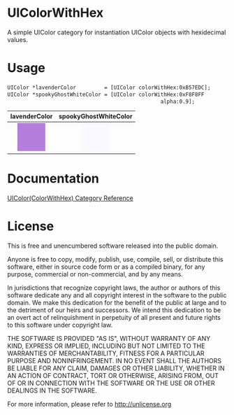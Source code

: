 UIColorWithHex
==============

A simple UIColor category for instantiation UIColor objects with hexidecimal values.

# Usage
```obj-c
UIColor *lavenderColor         = [UIColor colorWithHex:0xB57EDC];
UIColor *spookyGhostWhiteColor = [UIColor colorWithHex:0xF8F8FF
                                                 alpha:0.9];
```

| lavenderColor | spookyGhostWhiteColor |
|:------:|:------:|
| <img src="https://github.com/ElectricWizardry/UIColor-ColorWithHex/raw/master/images/lavenderFloral.png"> | <img src="https://github.com/ElectricWizardry/UIColor-ColorWithHex/raw/master/images/spookyGhostWhite.png"> |

# Documentation
[UIColor(ColorWithHex) Category Reference](http://electric-wizardry.com/Categories/UIColor+ColorWithHex.html)

# License
This is free and unencumbered software released into the public domain.

Anyone is free to copy, modify, publish, use, compile, sell, or
distribute this software, either in source code form or as a compiled
binary, for any purpose, commercial or non-commercial, and by any
means.

In jurisdictions that recognize copyright laws, the author or authors
of this software dedicate any and all copyright interest in the
software to the public domain. We make this dedication for the benefit
of the public at large and to the detriment of our heirs and
successors. We intend this dedication to be an overt act of
relinquishment in perpetuity of all present and future rights to this
software under copyright law.

THE SOFTWARE IS PROVIDED "AS IS", WITHOUT WARRANTY OF ANY KIND,
EXPRESS OR IMPLIED, INCLUDING BUT NOT LIMITED TO THE WARRANTIES OF
MERCHANTABILITY, FITNESS FOR A PARTICULAR PURPOSE AND NONINFRINGEMENT.
IN NO EVENT SHALL THE AUTHORS BE LIABLE FOR ANY CLAIM, DAMAGES OR
OTHER LIABILITY, WHETHER IN AN ACTION OF CONTRACT, TORT OR OTHERWISE,
ARISING FROM, OUT OF OR IN CONNECTION WITH THE SOFTWARE OR THE USE OR
OTHER DEALINGS IN THE SOFTWARE.

For more information, please refer to <http://unlicense.org>
